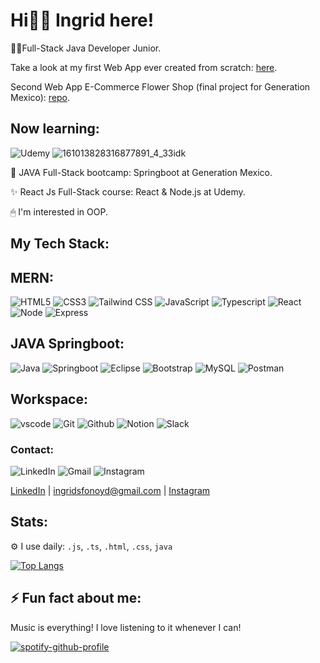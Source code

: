 # Hi👩‍🚀 Ingrid here!

👩‍💻Full-Stack Java Developer Junior.

Take a look at my first Web App ever created from scratch: [here](https://github.com/ingridsfd/ToDoAppBackendFinalProjectCoreCode).

Second Web App E-Commerce Flower Shop (final project for Generation Mexico): [repo](https://github.com/codersx-genmex/proyecto-blumen).

## Now learning:

![Udemy](https://img.shields.io/badge/Udemy-A435F0.svg?style=for-the-badge&logo=Udemy&logoColor=white) 
![161013828316877891_4_33idk](https://user-images.githubusercontent.com/98929413/214456632-dab49255-b096-4c23-90a2-181a5a163889.jpeg)

🌱 JAVA Full-Stack bootcamp: Springboot at Generation Mexico.

✨ React Js Full-Stack course: React & Node.js at Udemy.
  
🖱 I'm interested in OOP.

## My Tech Stack:

## MERN:
![HTML5](https://img.shields.io/badge/HTML5-E34F26.svg?style=for-the-badge&logo=HTML5&logoColor=white)
![CSS3](https://img.shields.io/badge/CSS3-1572B6.svg?style=for-the-badge&logo=CSS3&logoColor=white)
![Tailwind CSS](https://img.shields.io/badge/Tailwind%20CSS-06B6D4.svg?style=for-the-badge&logo=Tailwind-CSS&logoColor=white)
![JavaScript](https://img.shields.io/badge/JavaScript-F7DF1E.svg?style=for-the-badge&logo=JavaScript&logoColor=black)
![Typescript](https://img.shields.io/badge/TypeScript-3178C6.svg?style=for-the-badge&logo=TypeScript&logoColor=white)
![React](https://img.shields.io/badge/React-61DAFB.svg?style=for-the-badge&logo=React&logoColor=black)
![Node](https://img.shields.io/badge/Node.js-339933.svg?style=for-the-badge&logo=nodedotjs&logoColor=white)
![Express](https://img.shields.io/badge/Express-000000.svg?style=for-the-badge&logo=Express&logoColor=white)


## JAVA Springboot:
![Java](https://img.shields.io/badge/java-%23ED8B00.svg?style=for-the-badge&logo=java&logoColor=white)
![Springboot](https://img.shields.io/badge/Spring%20Boot-6DB33F.svg?style=for-the-badge&logo=Spring-Boot&logoColor=white)
![Eclipse](https://img.shields.io/badge/Eclipse-FE7A16.svg?style=for-the-badge&logo=Eclipse&logoColor=white)
![Bootstrap](https://img.shields.io/badge/bootstrap-%23563D7C.svg?style=for-the-badge&logo=bootstrap&logoColor=white)
![MySQL](https://img.shields.io/badge/mysql-%2300f.svg?style=for-the-badge&logo=mysql&logoColor=white)
![Postman](https://img.shields.io/badge/Postman-FF6C37?style=for-the-badge&logo=postman&logoColor=white)

## Workspace:
![vscode](https://img.shields.io/badge/Visual%20Studio%20Code-007ACC.svg?style=for-the-badge&logo=Visual-Studio-Code&logoColor=white)
![Git](https://img.shields.io/badge/Git-F05032.svg?style=for-the-badge&logo=Git&logoColor=white)
![Github](https://img.shields.io/badge/GitHub-181717.svg?style=for-the-badge&logo=GitHub&logoColor=white)
![Notion](https://img.shields.io/badge/Notion-%23000000.svg?style=for-the-badge&logo=notion&logoColor=white)
![Slack](https://img.shields.io/badge/Slack-4A154B?style=for-the-badge&logo=slack&logoColor=white)

### Contact:
![LinkedIn](https://img.shields.io/badge/linkedin-%230077B5.svg?style=for-the-badge&logo=linkedin&logoColor=white)  ![Gmail](https://img.shields.io/badge/Gmail-D14836?style=for-the-badge&logo=gmail&logoColor=white) ![Instagram](https://img.shields.io/badge/Instagram-E4405F.svg?style=for-the-badge&logo=Instagram&logoColor=white)

[LinkedIn](https://www.linkedin.com/in/ingridsfd/) |  ingridsfonoyd@gmail.com | [Instagram](https://www.instagram.com/ingridsfonoy/)

## Stats: 

⚙️ I use daily: ```.js```, ```.ts```, ```.html```, ```.css```, ```java```

[![Top Langs](https://github-readme-stats.vercel.app/api/top-langs/?username=anuraghazra&layout=compact)](https://github.com/ingridsfd)

## ⚡ Fun fact about me: 

Music is everything! I love listening to it whenever I can! 

[![spotify-github-profile](https://spotify-github-profile.vercel.app/api/view?uid=22ttkjhecf3die5d2cp4t563i&cover_image=true&theme=novatorem&bar_color=53b14f&bar_color_cover=false)](https://github.com/kittinan/spotify-github-profile)


